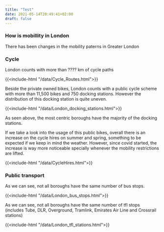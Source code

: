 ```yaml
---
title: "Test"
date: 2021-05-14T20:49:41+02:00
draft: false
---
```


### How is mobillity in London

There has been changes in the mobility paterns in Greater London

### Cycle

London counts with more than ???? km of cycle paths

{{<include-html "/data/Cycle_Routes.html">}}

Beside the private owned bikes, London counts with a public cycle scheme with more than 11,500 bikes and 750 docking stations. However the distribution of this docking station is quite uneven.

{{<include-html "/data/London_docking_stations.html">}}

As seen above, the most centric boroughs have the majority of the docking stations.

If we take a look into the usage of this public bikes, overall there is an increase on the cycle hires on summer and spring, something to be expected if we keep in mind the weather. However, since covid started, the increase is way more noticeable specially whenever the mobility restrictions are lifted.

{{<include-html "/data/CycleHires.html">}}

### Public transport

As we can see, not all boroughs have the same number of bus stops. 

{{<include-html "/data/London_bus_stops.html">}}

As we can see, not all boroughs have the same number of tfl stops (includes Tube, DLR, Overground, Tramlink, Emirates Air Line and Crossrail stations)

{{<include-html "/data/London_tfl_stations.html">}}